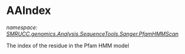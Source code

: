 ﻿# AAIndex
_namespace: [SMRUCC.genomics.Analysis.SequenceTools.Sanger.PfamHMMScan](./index.md)_

The index of the residue in the Pfam HMM model




